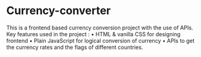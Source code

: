 # Currency-converter
This is a frontend based currency conversion project with the use of APIs.
Key features used in the project :
• HTML & vanilla CSS for designing frontend
• Plain JavaScript for logical conversion of currency
• APIs to get the currency rates and the flags of different countries.
